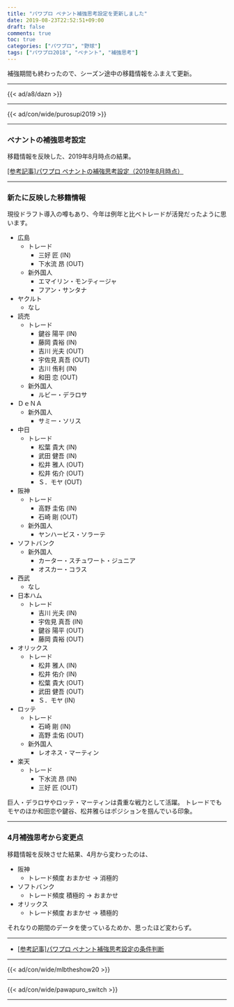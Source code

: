 ```yaml
---
title: "パワプロ ペナント補強思考設定を更新しました"
date: 2019-08-23T22:52:51+09:00
draft: false
comments: true
toc: true
categories: ["パワプロ", "野球"]
tags: ["パワプロ2018", "ペナント", "補強思考"]
---
```


補強期間も終わったので、シーズン途中の移籍情報をふまえて更新。

<!--more-->

---

{{< ad/a8/dazn >}}

---

{{< ad/con/wide/purosupi2019 >}}

---

### ペナントの補強思考設定

移籍情報を反映した、2019年8月時点の結果。

[[参考記事]パワプロ ペナントの補強思考設定（2019年8月時点）](https://www.ted027.com/post/penant-add)

---

### 新たに反映した移籍情報

現役ドラフト導入の噂もあり、今年は例年と比べトレードが活発だったように思います。

- 広島
  - トレード
    - 三好 匠 (IN)
    - 下水流 昂 (OUT)
  - 新外国人
    - エマイリン・モンティージャ
    - フアン・サンタナ
- ヤクルト
  - なし
- 読売
  - トレード
    - 鍵谷 陽平 (IN)
    - 藤岡 貴裕 (IN)
    - 吉川 光夫 (OUT)
    - 宇佐見 真吾 (OUT)
    - 古川 侑利 (IN)
    - 和田 恋 (OUT)
  - 新外国人
    - ルビー・デラロサ
- ＤｅＮＡ
  - 新外国人
    - サミー・ソリス
- 中日
  - トレード
    - 松葉 貴大 (IN)
    - 武田 健吾 (IN)
    - 松井 雅人 (OUT)
    - 松井 佑介 (OUT)
    - Ｓ．モヤ (OUT)
- 阪神
  - トレード
    - 高野 圭佑 (IN)
    - 石崎 剛 (OUT)
  - 新外国人
    - ヤンハービス・ソラーテ
- ソフトバンク
  - 新外国人
    - カーター・スチュワート・ジュニア
    - オスカー・コラス
- 西武
  - なし
- 日本ハム
  - トレード
    - 吉川 光夫 (IN)
    - 宇佐見 真吾 (IN)
    - 鍵谷 陽平 (OUT)
    - 藤岡 貴裕 (OUT)
- オリックス
  - トレード
    - 松井 雅人 (IN)
    - 松井 佑介 (IN)
    - 松葉 貴大 (OUT)
    - 武田 健吾 (OUT)
    - Ｓ．モヤ (IN)
- ロッテ
  - トレード
    - 石崎 剛 (IN)
    - 高野 圭佑 (OUT)
  - 新外国人
    - レオネス・マーティン
- 楽天
  - トレード
    - 下水流 昂 (IN)
    - 三好 匠 (OUT)

巨人・デラロサやロッテ・マーティンは貴重な戦力として活躍。
トレードでもモヤのほか和田恋や鍵谷、松井雅らはポジションを掴んでいる印象。

---

### 4月補強思考から変更点

移籍情報を反映させた結果、4月から変わったのは、

- 阪神
  - トレード頻度 おまかせ → 消極的
- ソフトバンク
  - トレード頻度 積極的 → おまかせ
- オリックス
  - トレード頻度 おまかせ → 積極的

それなりの期間のデータを使っているためか、思ったほど変わらず。

---

- [[参考記事]パワプロ ペナント補強思考設定の条件判断](https://www.ted027.com/post/penant-add-descript)

---

{{< ad/con/wide/mlbtheshow20 >}}

---

{{< ad/con/wide/pawapuro_switch >}}

---

